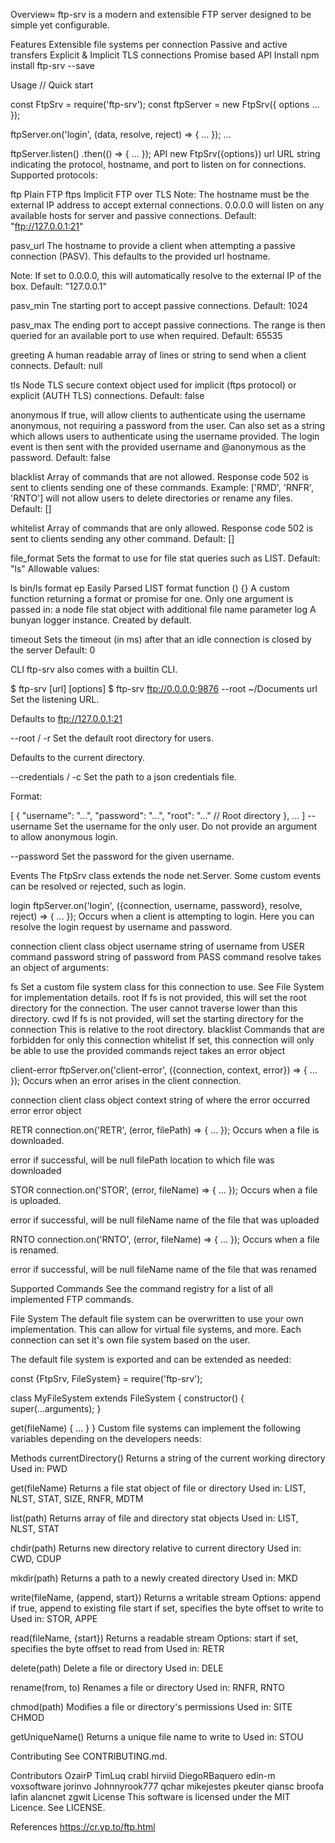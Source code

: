 Overview≈
ftp-srv is a modern and extensible FTP server designed to be simple yet configurable.

Features
Extensible file systems per connection
Passive and active transfers
Explicit & Implicit TLS connections
Promise based API
Install
npm install ftp-srv --save

Usage
// Quick start

const FtpSrv = require('ftp-srv');
const ftpServer = new FtpSrv({ options ... });

ftpServer.on('login', (data, resolve, reject) => { ... });
...

ftpServer.listen()
.then(() => { ... });
API
new FtpSrv({options})
url
URL string indicating the protocol, hostname, and port to listen on for connections. Supported protocols:

ftp Plain FTP
ftps Implicit FTP over TLS
Note: The hostname must be the external IP address to accept external connections. 0.0.0.0 will listen on any available hosts for server and passive connections.
Default: "ftp://127.0.0.1:21"

pasv_url
The hostname to provide a client when attempting a passive connection (PASV). This defaults to the provided url hostname.

Note: If set to 0.0.0.0, this will automatically resolve to the external IP of the box.
Default: "127.0.0.1"

pasv_min
Tne starting port to accept passive connections.
Default: 1024

pasv_max
The ending port to accept passive connections.
The range is then queried for an available port to use when required.
Default: 65535

greeting
A human readable array of lines or string to send when a client connects.
Default: null

tls
Node TLS secure context object used for implicit (ftps protocol) or explicit (AUTH TLS) connections.
Default: false

anonymous
If true, will allow clients to authenticate using the username anonymous, not requiring a password from the user.
Can also set as a string which allows users to authenticate using the username provided.
The login event is then sent with the provided username and @anonymous as the password.
Default: false

blacklist
Array of commands that are not allowed.
Response code 502 is sent to clients sending one of these commands.
Example: ['RMD', 'RNFR', 'RNTO'] will not allow users to delete directories or rename any files.
Default: []

whitelist
Array of commands that are only allowed.
Response code 502 is sent to clients sending any other command.
Default: []

file_format
Sets the format to use for file stat queries such as LIST.
Default: "ls"
Allowable values:

ls bin/ls format
ep Easily Parsed LIST format
function () {} A custom function returning a format or promise for one.
Only one argument is passed in: a node file stat object with additional file name parameter
log
A bunyan logger instance. Created by default.

timeout
Sets the timeout (in ms) after that an idle connection is closed by the server
Default: 0

CLI
ftp-srv also comes with a builtin CLI.

$ ftp-srv [url] [options]
$ ftp-srv ftp://0.0.0.0:9876 --root ~/Documents
url
Set the listening URL.

Defaults to ftp://127.0.0.1:21

--root / -r
Set the default root directory for users.

Defaults to the current directory.

--credentials / -c
Set the path to a json credentials file.

Format:

[
  {
    "username": "...",
    "password": "...",
    "root": "..." // Root directory
  },
  ...
]
--username
Set the username for the only user. Do not provide an argument to allow anonymous login.

--password
Set the password for the given username.

Events
The FtpSrv class extends the node net.Server. Some custom events can be resolved or rejected, such as login.

login
ftpServer.on('login', ({connection, username, password}, resolve, reject) => { ... });
Occurs when a client is attempting to login. Here you can resolve the login request by username and password.

connection client class object
username string of username from USER command
password string of password from PASS command
resolve takes an object of arguments:

fs
Set a custom file system class for this connection to use.
See File System for implementation details.
root
If fs is not provided, this will set the root directory for the connection.
The user cannot traverse lower than this directory.
cwd
If fs is not provided, will set the starting directory for the connection
This is relative to the root directory.
blacklist
Commands that are forbidden for only this connection
whitelist
If set, this connection will only be able to use the provided commands
reject takes an error object

client-error
ftpServer.on('client-error', ({connection, context, error}) => { ... });
Occurs when an error arises in the client connection.

connection client class object
context string of where the error occurred
error error object

RETR
connection.on('RETR', (error, filePath) => { ... });
Occurs when a file is downloaded.

error if successful, will be null
filePath location to which file was downloaded

STOR
connection.on('STOR', (error, fileName) => { ... });
Occurs when a file is uploaded.

error if successful, will be null
fileName name of the file that was uploaded

RNTO
connection.on('RNTO', (error, fileName) => { ... });
Occurs when a file is renamed.

error if successful, will be null
fileName name of the file that was renamed

Supported Commands
See the command registry for a list of all implemented FTP commands.

File System
The default file system can be overwritten to use your own implementation.
This can allow for virtual file systems, and more.
Each connection can set it's own file system based on the user.

The default file system is exported and can be extended as needed:

const {FtpSrv, FileSystem} = require('ftp-srv');

class MyFileSystem extends FileSystem {
  constructor() {
    super(...arguments);
  }

  get(fileName) {
    ...
  }
}
Custom file systems can implement the following variables depending on the developers needs:

Methods
currentDirectory()
Returns a string of the current working directory
Used in: PWD

get(fileName)
Returns a file stat object of file or directory
Used in: LIST, NLST, STAT, SIZE, RNFR, MDTM

list(path)
Returns array of file and directory stat objects
Used in: LIST, NLST, STAT

chdir(path)
Returns new directory relative to current directory
Used in: CWD, CDUP

mkdir(path)
Returns a path to a newly created directory
Used in: MKD

write(fileName, {append, start})
Returns a writable stream
Options:
append if true, append to existing file
start if set, specifies the byte offset to write to
Used in: STOR, APPE

read(fileName, {start})
Returns a readable stream
Options:
start if set, specifies the byte offset to read from
Used in: RETR

delete(path)
Delete a file or directory
Used in: DELE

rename(from, to)
Renames a file or directory
Used in: RNFR, RNTO

chmod(path)
Modifies a file or directory's permissions
Used in: SITE CHMOD

getUniqueName()
Returns a unique file name to write to
Used in: STOU

Contributing
See CONTRIBUTING.md.

Contributors
OzairP
TimLuq
crabl
hirviid
DiegoRBaquero
edin-m
voxsoftware
jorinvo
Johnnyrook777
qchar
mikejestes
pkeuter
qiansc
broofa
lafin
alancnet
zgwit
License
This software is licensed under the MIT Licence. See LICENSE.

References
https://cr.yp.to/ftp.html
